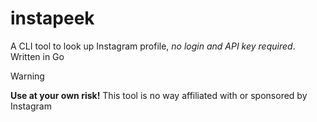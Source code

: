 # instapeek

A CLI tool to look up Instagram profile, _no login and API key required_. Written in Go

> [!WARNING]
> **Use at your own risk!** This tool is no way affiliated with or sponsored by Instagram
